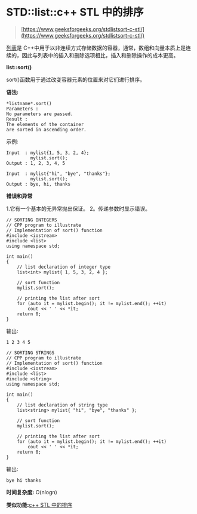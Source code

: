 # STD::list::c++ STL 中的排序

> [https://www.geeksforgeeks.org/stdlistsort-c-stl/](https://www.geeksforgeeks.org/stdlistsort-c-stl/)

[列表](https://www.geeksforgeeks.org/list-cpp-stl/)是 C++中用于以非连续方式存储数据的容器，通常，数组和向量本质上是连续的，因此与列表中的插入和删除选项相比，插入和删除操作的成本更高。

**list::sort()**

sort()函数用于通过改变容器元素的位置来对它们进行排序。

**语法:**

```
*listname*.sort()
Parameters :
No parameters are passed.
Result :
The elements of the container
are sorted in ascending order.

```

示例:

```
Input  : mylist{1, 5, 3, 2, 4};
         mylist.sort();
Output : 1, 2, 3, 4, 5

Input  : mylist{"hi", "bye", "thanks"};
         mylist.sort();
Output : bye, hi, thanks

```

**错误和异常**

1.它有一个基本的无异常抛出保证。
2。传递参数时显示错误。

```
// SORTING INTEGERS
// CPP program to illustrate
// Implementation of sort() function
#include <iostream>
#include <list>
using namespace std;

int main()
{
    // list declaration of integer type
    list<int> mylist{ 1, 5, 3, 2, 4 };

    // sort function
    mylist.sort();

    // printing the list after sort
    for (auto it = mylist.begin(); it != mylist.end(); ++it)
        cout << ' ' << *it;
    return 0;
}
```

输出:

```
1 2 3 4 5
```

```
// SORTING STRINGS
// CPP program to illustrate
// Implementation of sort() function
#include <iostream>
#include <list>
#include <string>
using namespace std;

int main()
{
    // list declaration of string type
    list<string> mylist{ "hi", "bye", "thanks" };

    // sort function
    mylist.sort();

    // printing the list after sort
    for (auto it = mylist.begin(); it != mylist.end(); ++it)
        cout << ' ' << *it;
    return 0;
}
```

输出:

```
bye hi thanks
```

**时间复杂度:** O(nlogn)

**类似功能:**[c++ STL 中的排序](https://www.geeksforgeeks.org/sort-c-stl/)